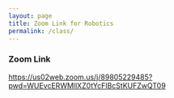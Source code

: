 ```yaml
---
layout: page
title: Zoom Link for Robotics
permalink: /class/
---
```


### Zoom Link

https://us02web.zoom.us/j/89805229485?pwd=WUEvcERWMllXZ0tYcFlBcStKUFZwQT09
